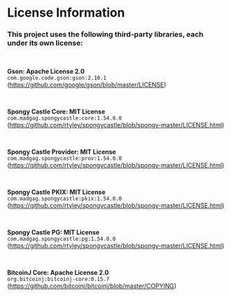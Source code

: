 # License Information

### This project uses the following third-party libraries, each under its own license:

<br>
  
**Gson: Apache License 2.0**  
`com.google.code.gson:gson:2.10.1`  
(https://github.com/google/gson/blob/master/LICENSE)

<br>

**Spongy Castle Core: MIT License**  
`com.madgag.spongycastle:core:1.54.0.0`  
(https://github.com/rtyley/spongycastle/blob/spongy-master/LICENSE.html)

<br>

**Spongy Castle Provider: MIT License**  
`com.madgag.spongycastle:prov:1.54.0.0`  
(https://github.com/rtyley/spongycastle/blob/spongy-master/LICENSE.html)

<br>

**Spongy Castle PKIX: MIT License**  
`com.madgag.spongycastle:pkix:1.54.0.0`  
(https://github.com/rtyley/spongycastle/blob/spongy-master/LICENSE.html)

<br>

**Spongy Castle PG: MIT License**  
`com.madgag.spongycastle:pg:1.54.0.0`  
(https://github.com/rtyley/spongycastle/blob/spongy-master/LICENSE.html)

<br>

**BitcoinJ Core: Apache License 2.0**  
`org.bitcoinj:bitcoinj-core:0.15.7`  
(https://github.com/bitcoinj/bitcoinj/blob/master/COPYING)
